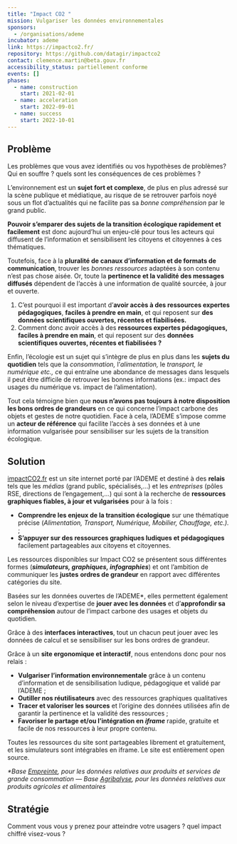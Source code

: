 ```yaml
---
title: "Impact CO2 "
mission: Vulgariser les données environnementales
sponsors:
  - /organisations/ademe
incubator: ademe
link: https://impactco2.fr/
repository: https://github.com/datagir/impactco2
contact: clemence.martin@beta.gouv.fr
accessibility_status: partiellement conforme
events: []
phases:
  - name: construction
    start: 2021-02-01
  - name: acceleration
    start: 2022-09-01
  - name: success
    start: 2022-10-01
---
```

## Problème 

Les problèmes que vous avez identifiés ou vos hypothèses de problèmes? Qui en souffre ? quels sont les conséquences de ces problèmes ?

L’environnement est un **sujet fort et complexe**, de plus en plus adressé sur la scène publique et médiatique, au risque de se retrouver parfois noyé sous un flot d’actualités qui ne facilite pas sa *bonne* *compréhension* par le grand public.

**Pouvoir s’emparer des sujets de la transition écologique rapidement et facilement** est donc aujourd’hui un enjeu-clé pour tous les acteurs qui diffusent de l’information et sensibilisent les citoyens et citoyennes à ces thématiques.

Toutefois, face à la **pluralité de canaux d’information et de formats de communication**, trouver les *bonnes* *ressources* adaptées à son contenu n’est pas chose aisée. Or, toute la **pertinence et la validité des messages diffusés** dépendent de l’accès à une information de qualité sourcée, à jour et ouverte.

1. C’est pourquoi il est important d’**avoir accès à des ressources expertes pédagogiques**, **faciles à prendre en main**, et qui reposent sur **des données scientifiques ouvertes, récentes et fiabilisées.**
2. Comment donc avoir accès à des **ressources expertes pédagogiques, faciles à prendre en main**, et qui reposent sur des **données scientifiques ouvertes, récentes et fiabilisées ?**

Enfin, l’écologie est un sujet qui s’intègre de plus en plus dans les **sujets du quotidien** tels que la *consommation,* l’*alimentation,* le *transport, le numérique etc., c*e qui entraîne une abondance de messages dans lesquels il peut être difficile de retrouver les bonnes informations (ex.: impact des usages du numérique vs. impact de l’alimentation).

Tout cela témoigne bien que **nous n’avons pas toujours à notre disposition les bons ordres de grandeurs** en ce qui concerne l’impact carbone des objets et gestes de notre quotidien. Face à cela, l’ADEME s’impose comme un **acteur de référence** qui facilite l’accès à ses données et à une information vulgarisée pour sensibiliser sur les sujets de la transition écologique.

## Solution

[impactCO2.fr](http://impactCO2.fr) est un site internet porté par l’ADEME et destiné à des **relais** tels que les *médias* (grand public, spécialisés,…) et les *entreprises* (pôles RSE, directions de l’engagement,…)  qui sont à la recherche de **ressources graphiques fiables, à jour et vulgarisées** pour à la fois :

* **Comprendre les enjeux de la transition écologique** sur une thématique précise (*Alimentation, Transport, Numérique, Mobilier, Chauffage, etc.).* ;
* **S’appuyer sur des ressources graphiques ludiques et pédagogiques** facilement partageables aux citoyens et citoyennes.

Les ressources disponibles sur Impact CO2 se présentent sous différentes formes (***simulateurs, graphiques, infographies***) et ont l’ambition de communiquer les **justes** **ordres de grandeur** en rapport avec différentes catégories du site.

Basées sur les données ouvertes de l’ADEME*, elles permettent également selon le niveau d’expertise de **jouer avec les données** et d’**approfondir sa compréhension** autour de l’impact carbone des usages et objets du quotidien.

Grâce à des **interfaces interactives**, tout un chacun peut jouer avec les données de calcul et se sensibiliser sur les bons ordres de grandeur.

Grâce à un **site ergonomique et interactif**, nous entendons donc pour nos relais :

* **Vulgariser l’information environnementale** grâce à un contenu d’information et de sensibilisation ludique, pédagogique et validé par l’ADEME ;
* **Outiller nos réutilisateurs** avec des ressources graphiques qualitatives 
* **Tracer et valoriser les sources** et l’origine des données utilisées afin de garantir la pertinence et la validité des ressources ;
* **Favoriser le partage et/ou l’intégration en *iframe*** rapide, gratuite et facile de nos ressources à leur propre contenu.

Toutes les ressources du site sont partageables librement et gratuitement, et les simulateurs sont intégrables en iframe. Le site est entièrement open source.

*\*Base [Empreinte](https://base-empreinte.ademe.fr/), pour les données relatives aux produits et services de grande consommation — Base [Agribalyse](https://agribalyse.ademe.fr/), pour les données relatives aux produits agricoles et alimentaires*

## Stratégie

Comment vous vous y prenez pour atteindre votre usagers ? quel impact chiffré visez-vous ?